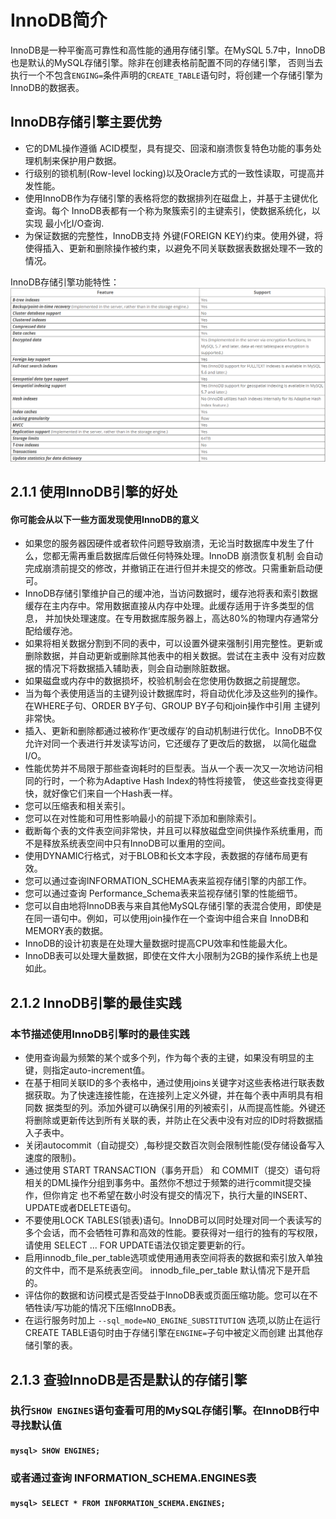 # InnoDB简介

InnoDB是一种平衡高可靠性和高性能的通用存储引擎。在MySQL 5.7中，InnoDB也是默认的MySQL存储引擎。除非在创建表格前配置不同的存储引擎，
否则当去执行一个不包含`ENGING=`条件声明的`CREATE_TABLE`语句时，将创建一个存储引擎为InnoDB的数据表。

## InnoDB存储引擎主要优势
- 它的DML操作遵循 ACID模型，具有提交、回滚和崩溃恢复特色功能的事务处理机制来保护用户数据。
- 行级别的锁机制(Row-level locking)以及Oracle方式的一致性读取，可提高并发性能。
- 使用InnoDB作为存储引擎的表格将您的数据排列在磁盘上，并基于主键优化查询。每个 InnoDB表都有一个称为聚簇索引的主键索引，使数据系统化，以实现
最小化I/O查询.
- 为保证数据的完整性，InnoDB支持 外键(FOREIGN KEY)约束。使用外键，将使得插入、更新和删除操作被约束，以避免不同关联数据表数据处理不一致的
情况。

InnoDB存储引擎功能特性：<br/>
![](../images/ch2-01-explain-1.png)

## 2.1.1 使用InnoDB引擎的好处
#### 你可能会从以下一些方面发现使用InnoDB的意义
- 如果您的服务器因硬件或者软件问题导致崩溃，无论当时数据库中发生了什么，您都无需再重启数据库后做任何特殊处理。InnoDB 崩溃恢复机制
会自动完成崩溃前提交的修改，并撤销正在进行但并未提交的修改。只需重新启动便可。
- InnoDB存储引擎维护自己的缓冲池，当访问数据时，缓存池将表和索引数据缓存在主内存中。常用数据直接从内存中处理。此缓存适用于许多类型的信息，
并加快处理速度。在专用数据库服务器上，高达80%的物理内存通常分配给缓存池。
- 如果将相关数据分割到不同的表中，可以设置外键来强制引用完整性。更新或删除数据，并自动更新或删除其他表中的相关数据。尝试在主表中
没有对应数据的情况下将数据插入辅助表，则会自动删除脏数据。
- 如果磁盘或内存中的数据损坏，校验机制会在您使用伪数据之前提醒您。
- 当为每个表使用适当的主键列设计数据库时，将自动优化涉及这些列的操作。在WHERE子句、ORDER BY子句、GROUP BY子句和join操作中引用
主键列非常快。
- 插入、更新和删除都通过被称作‘更改缓存’的自动机制进行优化。InnoDB不仅允许对同一个表进行并发读写访问，它还缓存了更改后的数据，
以简化磁盘I/O。
- 性能优势并不局限于那些查询耗时的巨型表。当从一个表一次又一次地访问相同的行时，一个称为Adaptive Hash Index的特性将接管，
使这些查找变得更快，就好像它们来自一个Hash表一样。
- 您可以压缩表和相关索引。
- 您可以在对性能和可用性影响最小的前提下添加和删除索引。
- 截断每个表的文件表空间非常快，并且可以释放磁盘空间供操作系统重用，而不是释放系统表空间中只有InnoDB可以重用的空间。
- 使用DYNAMIC行格式，对于BLOB和长文本字段，表数据的存储布局更有效。
- 您可以通过查询INFORMATION_SCHEMA表来监视存储引擎的内部工作。
- 您可以通过查询 Performance_Schema表来监视存储引擎的性能细节。
- 您可以自由地将InnoDB表与来自其他MySQL存储引擎的表混合使用，即使是在同一语句中。例如，可以使用join操作在一个查询中组合来自
InnoDB和MEMORY表的数据。
- InnoDB的设计初衷是在处理大量数据时提高CPU效率和性能最大化。
- InnoDB表可以处理大量数据，即使在文件大小限制为2GB的操作系统上也是如此。

## 2.1.2 InnoDB引擎的最佳实践
### 本节描述使用InnoDB引擎时的最佳实践
- 使用查询最为频繁的某个或多个列，作为每个表的主键，如果没有明显的主键，则指定auto-increment值。
- 在基于相同关联ID的多个表格中，通过使用joins关键字对这些表格进行联表数据获取。为了快速连接性能，在连接列上定义外键，并在每个表中声明具有相同数
据类型的列。添加外键可以确保引用的列被索引，从而提高性能。外键还将删除或更新传达到所有关联的表，并防止在父表中没有对应的ID时将数据插入子表中。
- 关闭autocommit（自动提交）,每秒提交数百次则会限制性能(受存储设备写入速度的限制)。
- 通过使用 START TRANSACTION（事务开启） 和 COMMIT（提交）语句将相关的DML操作分组到事务中。虽然你不想过于频繁的进行commit提交操作，但你肯定
也不希望在数小时没有提交的情况下，执行大量的INSERT、UPDATE或者DELETE语句。
- 不要使用LOCK TABLES(锁表)语句。InnoDB可以同时处理对同一个表读写的多个会话，而不会牺牲可靠和高效的性能。要获得对一组行的独有的写权限，请使用
 SELECT ... FOR UPDATE语法仅锁定要更新的行。
- 启用innodb_file_per_table选项或使用通用表空间将表的数据和索引放入单独的文件中，而不是系统表空间。
  innodb_file_per_table 默认情况下是开启的。
- 评估你的数据和访问模式是否受益于InnoDB表或页面压缩功能。您可以在不牺牲读/写功能的情况下压缩InnoDB表。
- 在运行服务时加上 `--sql_mode=NO_ENGINE_SUBSTITUTION` 选项,以防止在运行CREATE TABLE语句时由于存储引擎在`ENGINE=`子句中被定义而创建
出其他存储引擎的表。

## 2.1.3 查验InnoDB是否是默认的存储引擎
### 执行`SHOW ENGINES`语句查看可用的MySQL存储引擎。在InnoDB行中寻找默认值
#### `mysql> SHOW ENGINES;`
### 或者通过查询 INFORMATION_SCHEMA.ENGINES表
#### `mysql> SELECT * FROM INFORMATION_SCHEMA.ENGINES;`





















 